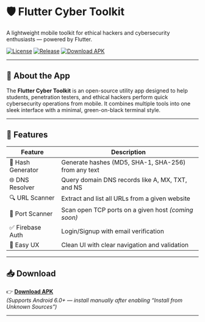 # 🛡️ Flutter Cyber Toolkit

A lightweight mobile toolkit for ethical hackers and cybersecurity enthusiasts — powered by Flutter.

[![License](https://img.shields.io/github/license/yourusername/flutter-cyber-toolkit)](LICENSE)
[![Release](https://img.shields.io/github/v/release/yourusername/flutter-cyber-toolkit)](https://github.com/yourusername/flutter-cyber-toolkit/releases)
[![Download APK](https://img.shields.io/badge/APK-Download-brightgreen)](https://github.com/yourusername/flutter-cyber-toolkit/releases/latest)

---

## 📱 About the App

The **Flutter Cyber Toolkit** is an open-source utility app designed to help students, penetration testers, and ethical hackers perform quick cybersecurity operations from mobile. It combines multiple tools into one sleek interface with a minimal, green-on-black terminal style.

---

## 🚀 Features

| Feature            | Description                                              |
|--------------------|----------------------------------------------------------|
| 🔐 Hash Generator  | Generate hashes (MD5, SHA-1, SHA-256) from any text      |
| 🌐 DNS Resolver    | Query domain DNS records like A, MX, TXT, and NS         |
| 🔍 URL Scanner     | Extract and list all URLs from a given website           |
| 📶 Port Scanner    | Scan open TCP ports on a given host *(coming soon)*      |
| ✅ Firebase Auth   | Login/Signup with email verification                     |
| 🧠 Easy UX         | Clean UI with clear navigation and validation            |

---

## 📥 Download

👉 **[Download APK](https://github.com/KishoreSK28/cybertoolkit/releases/download/cybersecurity/app-release.apk)**  
*(Supports Android 6.0+ — install manually after enabling “Install from Unknown Sources”)*

---
